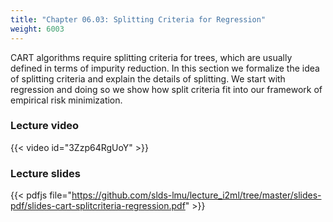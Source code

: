 ```yaml
---
title: "Chapter 06.03: Splitting Criteria for Regression"
weight: 6003
---
```

CART algorithms require splitting criteria for trees, which are usually defined in terms of impurity reduction. In this section we formalize the idea of splitting criteria and explain the details of splitting. We start with regression and doing so we show how split criteria fit into our framework of empirical risk minimization.

<!--more-->

### Lecture video

{{< video id="3Zzp64RgUoY" >}}

### Lecture slides

{{< pdfjs file="https://github.com/slds-lmu/lecture_i2ml/tree/master/slides-pdf/slides-cart-splitcriteria-regression.pdf" >}}
